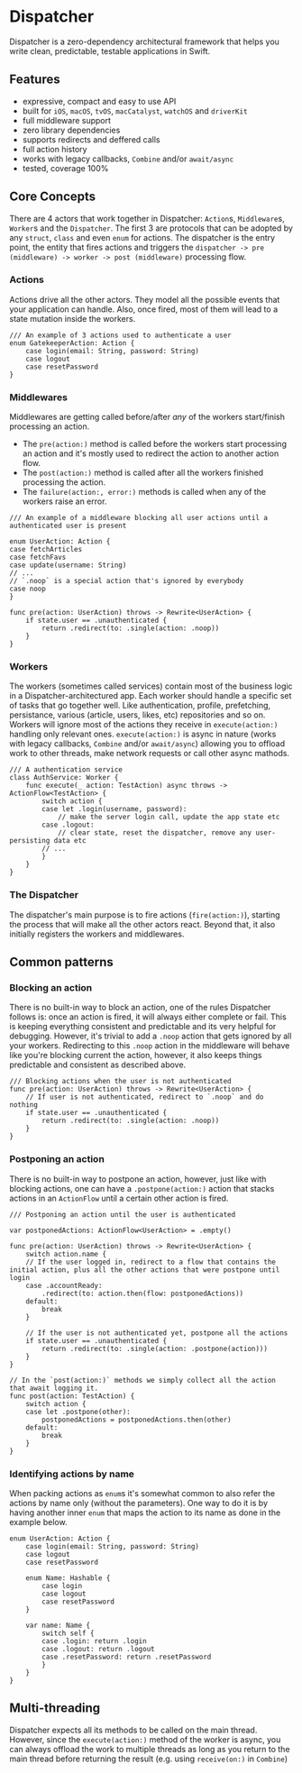 # Dispatcher


Dispatcher is a zero-dependency architectural framework that helps you write clean, predictable, testable applications in Swift. 


## Features

- expressive, compact and easy to use API
- built for `iOS`, `macOS`, `tvOS`, `macCatalyst`, `watchOS` and `driverKit`
- full middleware support
- zero library dependencies
- supports redirects and deffered calls
- full action history
- works with legacy callbacks, `Combine` and/or `await/async` 
- tested, coverage 100%

## Core Concepts

There are 4 actors that work together in Dispatcher: `Action`s, `Middleware`s, `Worker`s and the `Dispatcher`. The first 3 are protocols that can be adopted by any `struct`, `class` and even `enum` for actions. The dispatcher is the entry point, the entity that fires actions and triggers the `dispatcher -> pre (middleware) -> worker -> post (middleware)` processing flow.

### Actions

Actions drive all the other actors. They model all the possible events that your application can handle. Also, once fired, most of them will lead to a state mutation inside the workers.

 ```
 /// An example of 3 actions used to authenticate a user
 enum GatekeeperAction: Action {
     case login(email: String, password: String)
     case logout
     case resetPassword
 }
 ```

### Middlewares

Middlewares are getting called before/after *any* of the workers start/finish processing an action.

- The `pre(action:)` method is called before the workers start processing an action and it's mostly used to redirect the action to another action flow.
- The `post(action:)` method is called after all the workers finished processing the action.
- The `failure(action:, error:)` methods is called when any of the workers raise an error.

```
/// An example of a middleware blocking all user actions until a authenticated user is present 

enum UserAction: Action {
case fetchArticles
case fetchFavs
case update(username: String)
// ...
// `.noop` is a special action that's ignored by everybody
case noop
}

func pre(action: UserAction) throws -> Rewrite<UserAction> {
    if state.user == .unauthenticated {
        return .redirect(to: .single(action: .noop))
    }
}
```

### Workers

The workers (sometimes called services) contain most of the business logic in a Dispatcher-architectured app. Each worker should handle a specific set of tasks that go together well. Like authentication, profile, prefetching, persistance, various (article, users, likes, etc) repositories and so on.
Workers will ignore most of the actions they receive in `execute(action:)` handling only relevant ones. `execute(action:)` is async in nature (works with legacy callbacks, `Combine` and/or `await/async`) allowing you to offload work to other threads, make network requests or call other async mathods.

```
/// A authentication service
class AuthService: Worker {
    func execute(_ action: TestAction) async throws -> ActionFlow<TestAction> {
        switch action {
        case let .login(username, password):
            // make the server login call, update the app state etc
        case .logout:
            // clear state, reset the dispatcher, remove any user-persisting data etc
        // ...
        }
    }
}
```

### The Dispatcher

The dispatcher's main purpose is to fire actions (`fire(action:)`), starting the process that will make all the other actors react. Beyond that, it also initially registers the workers and middlewares.

## Common patterns

### Blocking an action

There is no built-in way to block an action, one of the rules Dispatcher follows is: once an action is fired, it will always either complete or fail. This is keeping everything consistent and predictable and its very helpful for debugging. However, it's trivial to add a `.noop` action that gets ignored by all your workers. Redirecting to this `.noop` action in the middleware will behave like you're blocking current the action, however, it also keeps things predictable and consistent as described above. 

```
/// Blocking actions when the user is not authenticated
func pre(action: UserAction) throws -> Rewrite<UserAction> {
    // If user is not authenticated, redirect to `.noop` and do nothing
    if state.user == .unauthenticated {
        return .redirect(to: .single(action: .noop))
    }
}
```

### Postponing an action

There is no built-in way to postpone an action, however, just like with blocking actions, one can have a `.postpone(action:)` action that stacks actions in an `ActionFlow` until a certain other action is fired.

```
/// Postponing an action until the user is authenticated

var postponedActions: ActionFlow<UserAction> = .empty()

func pre(action: UserAction) throws -> Rewrite<UserAction> {
    switch action.name {
    // If the user logged in, redirect to a flow that contains the initial action, plus all the other actions that were postpone until login
    case .accountReady:
        .redirect(to: action.then(flow: postponedActions))
    default:
        break
    }
    
    // If the user is not authenticated yet, postpone all the actions
    if state.user == .unauthenticated {
        return .redirect(to: .single(action: .postpone(action)))
    }
}

// In the `post(action:)` methods we simply collect all the action that await logging it.
func post(action: TestAction) {
    switch action {
    case let .postpone(other):
        postponedActions = postponedActions.then(other)
    default:
        break
    }
}
```

### Identifying actions by name

When packing actions as `enum`s it's somewhat common to also refer the actions by name only (without the parameters). One way to do it is by having another inner `enum` that maps the action to its name as done in the example below.

```
enum UserAction: Action {
    case login(email: String, password: String)
    case logout
    case resetPassword
    
    enum Name: Hashable {
        case login
        case logout
        case resetPassword
    }

    var name: Name {
        switch self {
        case .login: return .login
        case .logout: return .logout
        case .resetPassword: return .resetPassword
        }
    }
}
```

## Multi-threading

Dispatcher expects all its methods to be called on the main thread. However, since the `execute(action:)` method of the worker is async, you can always offload the work to multiple threads as long as you return to the main thread before returning the result (e.g. using `receive(on:)` in `Combine`)
